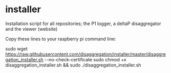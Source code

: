 # installer
Installation script for all repositories; the P1 logger, a deltaP disaggregator and the viewer (website)

Copy these lines to your raspberry pi command line:

sudo wget https://raw.githubusercontent.com/disaggregation/installer/master/disaggregation_installer.sh --no-check-certificate 
sudo chmod +x disaggregation_installer.sh && sudo ./disaggregation_installer.sh
